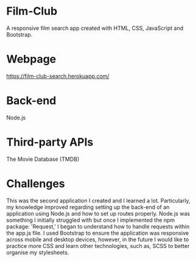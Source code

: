# Film-Club
A responsive film search app created with HTML, CSS, JavaScript and Bootstrap.

# Webpage 
https://film-club-search.herokuapp.com/

# Back-end
Node.js

# Third-party APIs
The Movie Database (TMDB) 

# Challenges
This was the second application I created and I learned a lot. Particularly, my knowledge improved regarding setting up the back-end of an application using Node.js and how to set up routes properly. Node.js was something I initially struggled with but once I implemented the npm package: 'Request,' I began to understand how to handle requests within the app.js file.  I used Bootstrap to ensure the application was responsive across mobile and desktop devices, however, in the future I would like to practice more CSS and learn other technologies, such as, SCSS to better organise my stylesheets. 
